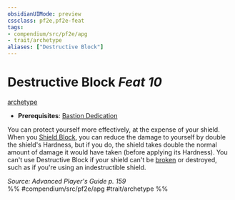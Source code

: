 ```yaml
---
obsidianUIMode: preview
cssclass: pf2e,pf2e-feat
tags:
- compendium/src/pf2e/apg
- trait/archetype
aliases: ["Destructive Block"]
---
```

# Destructive Block  *Feat 10*  
[archetype](/rules/traits/archetype.md)  

- **Prerequisites**: [Bastion Dedication](/compendium/feats/bastion-dedication-apg.md)

You can protect yourself more effectively, at the expense of your shield. When you [Shield Block](/compendium/feats/shield-block.md), you can reduce the damage to yourself by double the shield's Hardness, but if you do, the shield takes double the normal amount of damage it would have taken (before applying its Hardness). You can't use Destructive Block if your shield can't be [broken](/rules/conditions.md#Broken) or destroyed, such as if you're using an indestructible shield.

*Source: Advanced Player's Guide p. 159*  
%% #compendium/src/pf2e/apg #trait/archetype %%